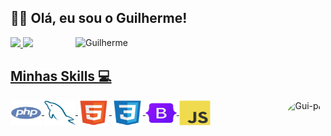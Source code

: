 ## 👋🏻 Olá, eu sou o Guilherme!

<div>
<img src="https://raw.githubusercontent.com/MicaelliMedeiros/micaellimedeiros/master/image/computer-illustration.png" min-width="400px" max-width="400px" width="400px" align="right" alt="Guilherme">
</div>

<div>
  <a href="https://github.com/Guilherme-TI">
  <img height="135em" src="https://github-readme-stats.vercel.app/api?username=Guilherme-TI&show_icons=true&theme=jolly&include_all_commits=true&count_private=true">
  <img height="160em" src="https://github-readme-stats.vercel.app/api/top-langs/?username=Guilherme-TI&layout=compact&langs_count=7&theme=jolly">
</div>
<div style="display: inline_block">
  <h2>Minhas Skills 💻</h2>
  <img align="center" alt="Gui-PHP" height="40" width="50" src="https://raw.githubusercontent.com/devicons/devicon/master/icons/php/php-plain.svg">
  <img align="center" alt="Gui-Sql" height="40" width="50" src="https://raw.githubusercontent.com/devicons/devicon/master/icons/mysql/mysql-plain.svg">
  <img align="center" alt="Gui-HTML" height="40" width="50" src="https://raw.githubusercontent.com/devicons/devicon/master/icons/html5/html5-original.svg">
  <img align="center" alt="Gui-CSS" height="40" width="50" src="https://raw.githubusercontent.com/devicons/devicon/master/icons/css3/css3-original.svg">
  <img align="center" alt="Gui-Bootstrap" height="40" width="50" src="https://raw.githubusercontent.com/devicons/devicon/master/icons/bootstrap/bootstrap-original.svg">
    <img align="center" alt="Gui-js" height="40" width="50" src="https://raw.githubusercontent.com/devicons/devicon/master/icons/javascript/javascript-original.svg">
  <img align="right" alt="Gui-pic" height="150" style="border-radius:50px;" src="https://th.bing.com/th/id/OIP.76D1cis7Pn9oDSA_p50TBgHaHa?pid=ImgDet&w=800&h=800&rs=1">
</div>

